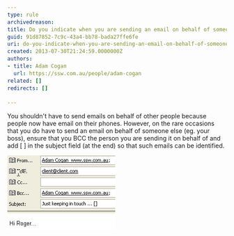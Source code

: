 ```yaml
---
type: rule
archivedreason: 
title: Do you indicate when you are sending an email on behalf of someone else?
guid: 91d87852-7c9c-43a4-bb78-bada27ffe6fe
uri: do-you-indicate-when-you-are-sending-an-email-on-behalf-of-someone-else
created: 2013-07-30T21:24:59.0000000Z
authors:
- title: Adam Cogan
  url: https://ssw.com.au/people/adam-cogan
related: []
redirects: []

---
```


You shouldn't have to send emails on behalf of other people because people now have email on their phones. However, on the rare occasions that you do have to send an email on behalf of someone else (eg. your boss), ensure that you BCC the person you are sending it on behalf of and add [ ] in the subject field (at the end) so that such emails can be identified.

<!--endintro-->

![Figure: Make it easy to identify when you are sending emails on behalf of someone else](SendingEmailsonBehalfofSomeOneElse.gif)
